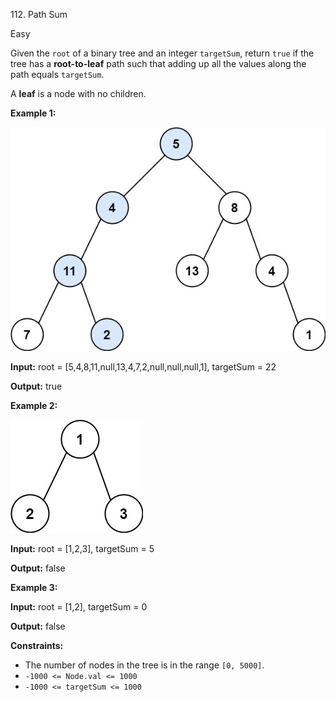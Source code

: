 112\. Path Sum

Easy

Given the `root` of a binary tree and an integer `targetSum`, return `true` if the tree has a **root-to-leaf** path such that adding up all the values along the path equals `targetSum`.

A **leaf** is a node with no children.

**Example 1:**

![](pathsum1.jpg)

**Input:** root = [5,4,8,11,null,13,4,7,2,null,null,null,1], targetSum = 22

**Output:** true 

**Example 2:**

![](pathsum2.jpg)

**Input:** root = [1,2,3], targetSum = 5

**Output:** false 

**Example 3:**

**Input:** root = [1,2], targetSum = 0

**Output:** false 

**Constraints:**

*   The number of nodes in the tree is in the range `[0, 5000]`.
*   `-1000 <= Node.val <= 1000`
*   `-1000 <= targetSum <= 1000`
